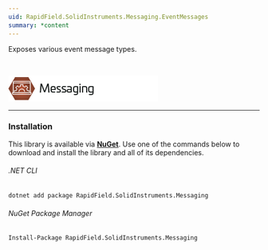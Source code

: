 ```yaml
---
uid: RapidField.SolidInstruments.Messaging.EventMessages
summary: *content
---
```


<!--
Copyright (c) RapidField LLC. Licensed under the MIT License. See LICENSE.txt in the project root for license information.
-->

Exposes various event message types.

<br />

![Messaging label](../images/Label.Messaging.300w.png)
- - -

### Installation

This library is available via [**NuGet**](https://docs.microsoft.com/en-us/nuget/quickstart/install-and-use-a-package-in-visual-studio). Use one of the commands below to download and install the library and all of its dependencies.

###### .NET CLI

```shell
dotnet add package RapidField.SolidInstruments.Messaging
```

###### NuGet Package Manager

```shell
Install-Package RapidField.SolidInstruments.Messaging
```